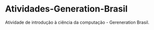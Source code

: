 # Atividades-Generation-Brasil
Atividade de introdução à ciência da computação - Gereneration Brasil.
